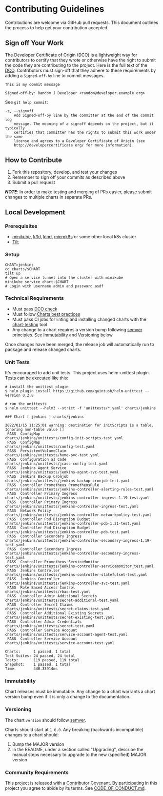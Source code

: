 # Contributing Guidelines

Contributions are welcome via GitHub pull requests. This document outlines the process to help get your contribution accepted.

## Sign off Your Work

The Developer Certificate of Origin (DCO) is a lightweight way for contributors to certify that they wrote or otherwise have the right to submit the code they are contributing to the project. Here is the full text of the [DCO](http://developercertificate.org/). Contributors must sign-off that they adhere to these requirements by adding a `Signed-off-by` line to commit messages.

```text
This is my commit message

Signed-off-by: Random J Developer <random@developer.example.org>
```

See `git help commit`:

```text
-s, --signoff
    Add Signed-off-by line by the committer at the end of the commit log
    message. The meaning of a signoff depends on the project, but it typically
    certifies that committer has the rights to submit this work under the same
    license and agrees to a Developer Certificate of Origin (see
    http://developercertificate.org/ for more information).
```

## How to Contribute

1. Fork this repository, develop, and test your changes
1. Remember to sign off your commits as described above
1. Submit a pull request

***NOTE***: In order to make testing and merging of PRs easier, please submit changes to multiple charts in separate PRs.

## Local Development

### Prerequisites

- [minikube](https://minikube.sigs.k8s.io/docs/start/), [k3d](https://k3d.io/), [kind](https://kind.sigs.k8s.io/), [microk8s](https://microk8s.io/) or some other local k8s cluster
- [Tilt](https://tilt.dev/)

### Setup

```console
CHART=jenkins
cd charts/$CHART
tilt up
# Open a service tunnel into the cluster with minikube
minikube service chart-$CHART
# Login with username admin and password asdf
```

### Technical Requirements

* Must pass [DCO check](#sign-off-your-work)
* Must follow [Charts best practices](https://helm.sh/docs/topics/chart_best_practices/)
* Must pass CI jobs for linting and installing changed charts with the [chart-testing](https://github.com/helm/chart-testing) tool
* Any change to a chart requires a version bump following [semver](https://semver.org/) principles. See [Immutability](#immutability) and [Versioning](#versioning) below

Once changes have been merged, the release job will automatically run to package and release changed charts.

### Unit Tests

It's encouraged to add unit tests.
This project uses helm-unittest plugin.
Tests can be executed like this:

```console
# install the unittest plugin
$ helm plugin install https://github.com/quintush/helm-unittest --version 0.2.8

# run the unittests
$ helm unittest --helm3 --strict -f 'unittests/*.yaml' charts/jenkins

### Chart [ jenkins ] charts/jenkins

2022/01/15 11:25:01 warning: destination for initScripts is a table. Ignoring non-table value []
 PASS  ConfigMap                               charts/jenkins/unittests/config-init-scripts-test.yaml
 PASS  ConfigMap                               charts/jenkins/unittests/config-test.yaml
 PASS  PersistentVolumeClaim                   charts/jenkins/unittests/home-pvc-test.yaml
 PASS  Configuration as Code                   charts/jenkins/unittests/jcasc-config-test.yaml
 PASS  Jenkins Agent Service                   charts/jenkins/unittests/jenkins-agent-svc-test.yaml
 PASS  Jenkins Backup Cronjob                  charts/jenkins/unittests/jenkins-backup-cronjob-test.yaml
 PASS  Controller Prometheus PrometheusRule    charts/jenkins/unittests/jenkins-controller-alerting-rules-test.yaml
 PASS  Controller Primary Ingress              charts/jenkins/unittests/jenkins-controller-ingress-1.19-test.yaml
 PASS  Controller Primary Ingress              charts/jenkins/unittests/jenkins-controller-ingress-test.yaml
 PASS  Network Policy                          charts/jenkins/unittests/jenkins-controller-networkpolicy-test.yaml
 PASS  Controller Pod Disruption Budget        charts/jenkins/unittests/jenkins-controller-pdb-1.21-test.yaml
 PASS  Controller Pod Disruption Budget        charts/jenkins/unittests/jenkins-controller-pdb-test.yaml
 PASS  Controller Secondary Ingress            charts/jenkins/unittests/jenkins-controller-secondary-ingress-1.19-test.yaml
 PASS  Controller Secondary Ingress            charts/jenkins/unittests/jenkins-controller-secondary-ingress-test.yaml
 PASS  Controller Prometheus ServiceMonitor    charts/jenkins/unittests/jenkins-controller-servicemonitor_test.yaml
 PASS  Jenkins Controller                      charts/jenkins/unittests/jenkins-controller-statefulset-test.yaml
 PASS  Jenkins Controller                      charts/jenkins/unittests/jenkins-controller-svc-test.yaml
 PASS  Role Based Access Control               charts/jenkins/unittests/rbac-test.yaml
 PASS  Controller Admin Additional Secrets     charts/jenkins/unittests/secret-additional-test.yaml
 PASS  Controller Secret Claims                charts/jenkins/unittests/secret-claims-test.yaml
 PASS  Controller Additional Existing Secrets  charts/jenkins/unittests/secret-existing-test.yaml
 PASS  Controller Admin Credentials            charts/jenkins/unittests/secret-test.yaml
 PASS  Controller Service Account              charts/jenkins/unittests/service-account-agent-test.yaml
 PASS  Controller Service Account              charts/jenkins/unittests/service-account-test.yaml

Charts:      1 passed, 1 total
Test Suites: 24 passed, 24 total
Tests:       119 passed, 119 total
Snapshot:    1 passed, 1 total
Time:        440.35914ms
```

### Immutability

Chart releases must be immutable. Any change to a chart warrants a chart version bump even if it is only a change to the documentation.

### Versioning

The chart `version` should follow [semver](https://semver.org/).

Charts should start at `1.0.0`. Any breaking (backwards incompatible) changes to a chart should:

1. Bump the MAJOR version
2. In the README, under a section called "Upgrading", describe the manual steps necessary to upgrade to the new (specified) MAJOR version

### Community Requirements

This project is released with a [Contributor Covenant](https://www.contributor-covenant.org).
By participating in this project you agree to abide by its terms.
See [CODE_OF_CONDUCT.md](./CODE_OF_CONDUCT.md).
